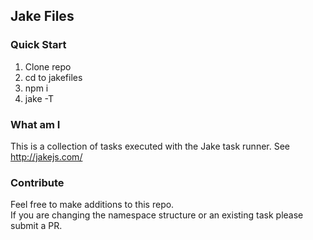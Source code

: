 ## Jake Files

### Quick Start
1. Clone repo
2. cd to jakefiles
3. npm i
4. jake -T

### What am I
This is a collection of tasks executed with the Jake task runner. See http://jakejs.com/

### Contribute
Feel free to make additions to this repo.  
If you are changing the namespace structure or an existing task please submit a PR.
